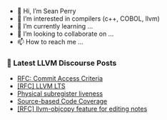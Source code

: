 - 👋 Hi, I’m Sean Perry
- 👀 I’m interested in compilers (c++, COBOL, llvm)
- 🌱 I’m currently learning ...
- 💞️ I’m looking to collaborate on ...
- 📫 How to reach me ...

<!---
s66perry/s66perry is a ✨ special ✨ repository because its `README.md` (this file) appears on your GitHub profile.
You can click the Preview link to take a look at your changes.
--->
### 📕 Latest LLVM Discourse Posts

<!-- DISCOURSE-LLVM:START -->
- [RFC: Commit Access Criteria](https://discourse.llvm.org/t/rfc-commit-access-criteria/84073?page=3#post_51)
- [[RFC] LLVM LTS](https://discourse.llvm.org/t/rfc-llvm-lts/84049?page=3#post_41)
- [Physical subregister liveness](https://discourse.llvm.org/t/physical-subregister-liveness/59657#post_4)
- [Source-based Code Coverage](https://discourse.llvm.org/t/source-based-code-coverage/84260#post_1)
- [[RFC] llvm-objcopy feature for editing notes](https://discourse.llvm.org/t/rfc-llvm-objcopy-feature-for-editing-notes/83491#post_7)
<!-- DISCOURSE-LLVM:END -->

